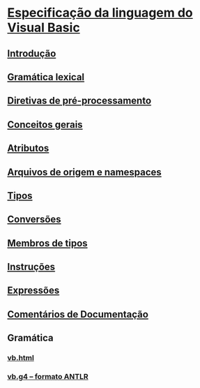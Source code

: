 # [Especificação da linguagem do Visual Basic](index.md)
## [Introdução](../../../../_vblang/spec/introduction.md)
## [Gramática lexical](../../../../_vblang/spec/lexical-grammar.md)
## [Diretivas de pré-processamento](../../../../_vblang/spec/preprocessing-directives.md)
## [Conceitos gerais](../../../../_vblang/spec/general-concepts.md)
## [Atributos](../../../../_vblang/spec/attributes.md)
## [Arquivos de origem e namespaces](../../../../_vblang/spec/source-files-and-namespaces.md)
## [Tipos](../../../../_vblang/spec/types.md)
## [Conversões](../../../../_vblang/spec/conversions.md)
## [Membros de tipos](../../../../_vblang/spec/type-members.md)
## [Instruções](../../../../_vblang/spec/statements.md)
## [Expressões](../../../../_vblang/spec/expressions.md)
## [Comentários de Documentação](../../../../_vblang/spec/documentation-comments.md)
## Gramática
### [vb.html](http://ljw1004.github.io/vbspec/vb.html)
### [vb.g4 – formato ANTLR](http://ljw1004.github.io/vbspec/vb.g4?raw=true)
